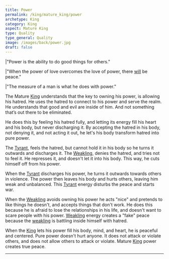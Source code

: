 ```yaml
---
title: Power
permalink: /king/mature_king/power
archetype: King
category: King
aspect: Mature King
type: Quality
type_general: Quality
image: /images/back/power.jpg
draft: false
---
```

  
  
|"Power is the ability to do good things for others."  
  
|"When the power of love overcomes the love of power, there [will](/warrior/body/athlete/will) be peace."  
  
|"The measure of a man is what he does with power."  
  
The Mature [King](/king/mature_king) understands that the key to owning his power, is allowing his hatred. He uses the hatred to connect to his power and serve the realm. He understands that good and evil are inside of him. And not something that’s out there to be eliminated.   
  
He does this by feeling his hatred fully, and letting its energy fill his heart and his body, but never discharging it. By accepting the hatred in his body, not denying it, and not acting it out, he let's his body transform hatred into pure power.   
  
The [Tyrant](/king/mature_king/tyrant_shadow), feels the hatred, but cannot hold it in his body so he turns it outwards and discharges it. The [Weakling](/king/mature_king/weakling_shadow), denies the hatred, and tries not to feel it. He represses it, and doesn't let it into his body. This way, he cuts himself off from his power.   
  
When the [Tyrant](/king/mature_king/tyrant_shadow) discharges his power, he turns it outwards towards others in violence. The power then leaves his body and hurts others, leaving him weak and unbalanced. This [Tyrant](/king/mature_king/tyrant_shadow) energy disturbs the peace and starts war.   
  
When the [Weakling](/king/mature_king/weakling_shadow) avoids owning his power he acts "nice" and pretends to like things he doesn't, and accepts things that don't work. He does this because he is afraid to lose the relationships in his life, and doesn't want to scare people with his power. [Weakling](/king/mature_king/weakling_shadow) energy creates a "fake" peace because the [weakling](/king/mature_king/weakling_shadow) is battling inside himself with hatred.  
  
When the [King](/king/mature_king) lets his power fill his body, mind, and heart, he is peaceful and centered. Pure power doesn't hurt anyone. It does not attack or violate others, and does not allow others to attack or violate. Mature [King](/king/mature_king) power creates true peace.  
  

---
